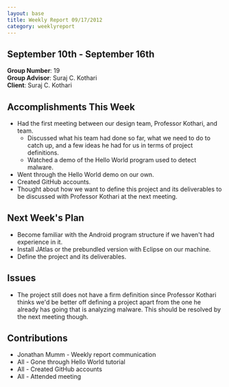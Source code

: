 ```yaml
---
layout: base
title: Weekly Report 09/17/2012
category: weeklyreport
---
```


## September 10th - September 16th

**Group Number**: 19  
**Group Advisor**: Suraj C. Kothari  
**Client**: Suraj C. Kothari

## Accomplishments This Week

* Had the first meeting between our design team, Professor Kothari, and team.
    * Discussed what his team had done so far, what we need to do to catch up, and a few ideas he had for us in terms of project definitions.
    * Watched a demo of the Hello World program used to detect malware.
* Went through the Hello World demo on our own.
* Created GitHub accounts.
* Thought about how we want to define this project and its deliverables to be discussed with Professor Kothari at the next meeting.

## Next Week's Plan

* Become familiar with the Android program structure if we haven't had experience in it.
* Install JAtlas or the prebundled version with Eclipse on our machine.
* Define the project and its deliverables.

## Issues

* The project still does not have a firm definition since Professor Kothari thinks we'd be better off defining a project apart from the one he already has going that is analyzing malware. This should be resolved by the next meeting though.

## Contributions

* Jonathan Mumm - Weekly report communication
* All - Gone through Hello World tutorial
* All - Created GitHub accounts
* All - Attended meeting
